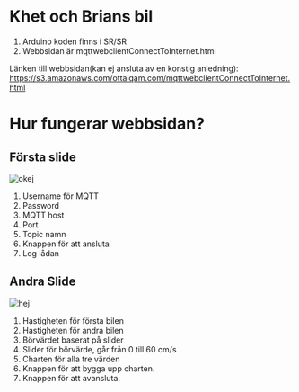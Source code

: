 # Khet och Brians bil

1. Arduino koden finns i SR/SR
2. Webbsidan är mqttwebclientConnectToInternet.html

Länken till webbsidan(kan ej ansluta av en konstig anledning): https://s3.amazonaws.com/ottaiqam.com/mqttwebclientConnectToInternet.html

# Hur fungerar webbsidan?
## Första slide
![okej](https://imgur.com/84aQAtl)

1. Username för MQTT
2. Password
3. MQTT host
4. Port
5. Topic namn
6. Knappen för att ansluta
7. Log lådan

## Andra Slide

![hej](https://imgur.com/AyxFsVX)

1. Hastigheten för första bilen
2. Hastigheten för andra bilen
3. Börvärdet baserat på slider
4. Slider för börvärde, går från 0 till 60 cm/s
5. Charten för alla tre värden
6. Knappen för att bygga upp charten.
7. Knappen för att avansluta.
